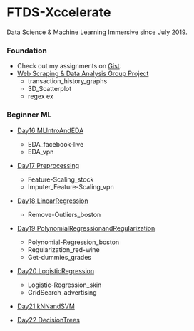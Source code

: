 # FTDS-Xccelerate
Data Science &amp; Machine Learning Immersive since July 2019. 

### Foundation
* Check out my assignments on [Gist](https://gist.github.com/yyzz1010). 
* [Web Scraping & Data Analysis Group Project](https://github.com/yyzz1010/FTDS-Xccelerate/tree/master/Foundation)
  * transaction_history_graphs
  * 3D_Scatterplot
  * regex ex

### Beginner ML
* [Day16 MLIntroAndEDA](https://github.com/yyzz1010/FTDS-Xccelerate/tree/master/BeginnerML/Day16%20MLIntroAndEDA)
  * EDA_facebook-live
  * EDA_vpn

* [Day17 Preprocessing](https://github.com/yyzz1010/FTDS-Xccelerate/tree/master/BeginnerML/Day17%20Preprocessing)
  * Feature-Scaling_stock
  * Imputer_Feature-Scaling_vpn

* [Day18 LinearRegression](https://github.com/yyzz1010/FTDS-Xccelerate/tree/master/BeginnerML/Day18%20LinearRegression)
  * Remove-Outliers_boston

* [Day19 PolynomialRegressionandRegularization](https://github.com/yyzz1010/FTDS-Xccelerate/tree/master/BeginnerML/Day19%20PolynomialRegressionandRegularization)
  * Polynomial-Regression_boston
  * Regularization_red-wine
  * Get-dummies_grades

* [Day20 LogisticRegression](https://github.com/yyzz1010/FTDS-Xccelerate/tree/master/BeginnerML/Day20%20LogisticRegression)
  * Logistic-Regression_skin
  * GridSearch_advertising

* [Day21 kNNandSVM]()
  

* [Day22 DecisionTrees]()
  
